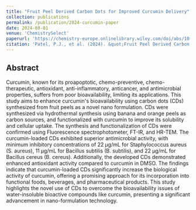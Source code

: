 ```yaml
---
title: "Fruit Peel Derived Carbon Dots for Improved Curcumin Delivery"
collection: publications
permalink: /publication/2024-curcumin-paper
date: 2024-08-01
venue: 'ChemistrySelect'
paperurl: 'https://chemistry-europe.onlinelibrary.wiley.com/doi/abs/10.1002/slct.202400762'
citation: 'Patel, P.J., et al. (2024). &quot;Fruit Peel Derived Carbon Dots for Improved Curcumin Delivery.&quot; <i>ChemistrySelect</i>. 9(32).'
---
```


## Abstract
Curcumin, known for its proapoptotic, chemo-preventive, chemo-therapeutic, antioxidant, anti-inflammatory, anticancer, and antimicrobial properties, suffers from poor bioavailability, limiting its applications. This study aims to enhance curcumin's bioavailability using carbon dots (CDs) synthesized from fruit peels as a novel nano formulation. CDs were synthesized via hydrothermal synthesis using banana and orange peels as carbon sources, and functionalized with curcumin to improve its solubility and cellular uptake. The synthesis and functionalization of CDs were confirmed using Fluorescence spectrophotometer, FT-IR, and HR-TEM. The curcumin-loaded CDs exhibited superior antimicrobial activity, with minimum inhibitory concentrations of 22 μg/mL for Staphylococcus aureus (S. aureus), 11 μg/mL for Bacillus subtilis (B. subtilis), and 22 μg/mL for Bacillus cereus (B. cereus). Additionally, the developed CDs demonstrated enhanced antioxidant activity compared to curcumin in DMSO. The findings indicate that curcumin-loaded CDs significantly increase the biological activity of curcumin, offering a promising approach for its incorporation into functional foods, beverages, and pharmaceutical products. This study highlights the novel use of CDs to overcome the bioavailability issues of water-insoluble bioactive compounds like curcumin, presenting a significant advancement in nano-formulation technology.



